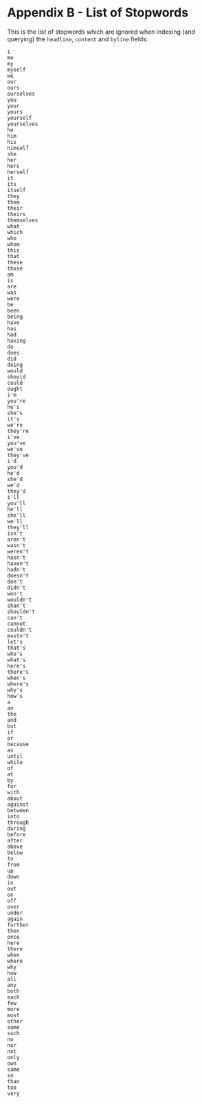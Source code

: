 # Appendix B - List of Stopwords

This is the list of stopwords which are ignored when indexing (and querying)
the `headline`, `content` and `byline` fields:


    i
    me
    my
    myself
    we
    our
    ours
    ourselves
    you
    your
    yours
    yourself
    yourselves
    he
    him
    his
    himself
    she
    her
    hers
    herself
    it
    its
    itself
    they
    them
    their
    theirs
    themselves
    what
    which
    who
    whom
    this
    that
    these
    those
    am
    is
    are
    was
    were
    be
    been
    being
    have
    has
    had
    having
    do
    does
    did
    doing
    would
    should
    could
    ought
    i'm
    you're
    he's
    she's
    it's
    we're
    they're
    i've
    you've
    we've
    they've
    i'd
    you'd
    he'd
    she'd
    we'd
    they'd
    i'll
    you'll
    he'll
    she'll
    we'll
    they'll
    isn't
    aren't
    wasn't
    weren't
    hasn't
    haven't
    hadn't
    doesn't
    don't
    didn't
    won't
    wouldn't
    shan't
    shouldn't
    can't
    cannot
    couldn't
    mustn't
    let's
    that's
    who's
    what's
    here's
    there's
    when's
    where's
    why's
    how's
    a
    an
    the
    and
    but
    if
    or
    because
    as
    until
    while
    of
    at
    by
    for
    with
    about
    against
    between
    into
    through
    during
    before
    after
    above
    below
    to
    from
    up
    down
    in
    out
    on
    off
    over
    under
    again
    further
    then
    once
    here
    there
    when
    where
    why
    how
    all
    any
    both
    each
    few
    more
    most
    other
    some
    such
    no
    nor
    not
    only
    own
    same
    so
    than
    too
    very

